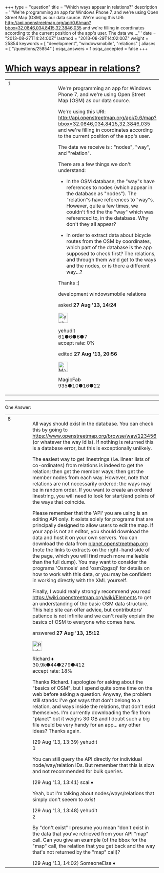+++
type = "question"
title = "Which ways appear in relations?"
description = '''We&#x27;re programming an app for Windows Phone 7, and we&#x27;re using Open Street Map (OSM) as our data source. We&#x27;re using this URI: http://api.openstreetmap.org/api/0.6/map?bbox=32.0846,034.8415,32.3846,035  and we&#x27;re filling in coordinates according to the current position of the app&#x27;s user. The data we ...'''
date = "2013-08-27T14:24:00Z"
lastmod = "2013-08-29T14:02:00Z"
weight = 25854
keywords = [ "development", "windowsmobile", "relations" ]
aliases = [ "/questions/25854" ]
osqa_answers = 1
osqa_accepted = false
+++

<div class="headNormal">

# [Which ways appear in relations?](/questions/25854/which-ways-appear-in-relations)

</div>

<div id="main-body">

<div id="askform">

<table id="question-table" style="width:100%;">
<colgroup>
<col style="width: 50%" />
<col style="width: 50%" />
</colgroup>
<tbody>
<tr>
<td style="width: 30px; vertical-align: top"><div class="vote-buttons">
<span id="post-25854-upvote" class="ajax-command post-vote up" rel="nofollow" title="I like this post (click again to cancel)"> </span>
<div id="post-25854-score" class="post-score" title="current number of votes">
1
</div>
<span id="post-25854-downvote" class="ajax-command post-vote down" rel="nofollow" title="I dont like this post (click again to cancel)"> </span> <span id="favorite-mark" class="ajax-command favorite-mark" rel="nofollow" title="mark/unmark this question as favorite (click again to cancel)"> </span>
<div id="favorite-count" class="favorite-count">
&#10;</div>
</div></td>
<td><div id="item-right">
<div class="question-body">
<p>We're programming an app for Windows Phone 7, and we're using Open Street Map (OSM) as our data source.</p>
<p>We're using this URI: <a href="http://api.openstreetmap.org/api/0.6/map?bbox=32.0846,034.8415,32.3846,035">http://api.openstreetmap.org/api/0.6/map?bbox=32.0846,034.8415,32.3846,035</a> and we're filling in coordinates according to the current position of the app's user.</p>
<p>The data we receive is : "nodes", "way", and "relation".</p>
<p>There are a few things we don't understand:</p>
<ul>
<li><p>In the OSM database, the "way"s have references to nodes (which appear in the database as "nodes"). The "relation"s have references to "way"s. However, quite a few times, we couldn't find the the "way" which was referenced to, in the database. Why don't they all appear?</p></li>
<li><p>In order to extract data about bicycle routes from the OSM by coordinates, which part of the database is the app supposed to check first? The relations, and through them we'd get to the ways and the nodes, or is there a different way...?</p></li>
</ul>
<p>Thanks :)</p>
</div>
<div id="question-tags" class="tags-container tags">
<span class="post-tag tag-link-development" rel="tag" title="see questions tagged &#39;development&#39;">development</span> <span class="post-tag tag-link-windowsmobile" rel="tag" title="see questions tagged &#39;windowsmobile&#39;">windowsmobile</span> <span class="post-tag tag-link-relations" rel="tag" title="see questions tagged &#39;relations&#39;">relations</span>
</div>
<div id="question-controls" class="post-controls">
&#10;</div>
<div class="post-update-info-container">
<div class="post-update-info post-update-info-user">
<p>asked <strong>27 Aug '13, 14:24</strong></p>
<img src="https://secure.gravatar.com/avatar/6c46c949a16eb63b46f46a16b1a61f46?s=32&amp;d=identicon&amp;r=g" class="gravatar" width="32" height="32" alt="yehudit&#39;s gravatar image" />
<p><span>yehudit</span><br />
<span class="score" title="61 reputation points">61</span><span title="6 badges"><span class="badge1">●</span><span class="badgecount">6</span></span><span title="6 badges"><span class="silver">●</span><span class="badgecount">6</span></span><span title="7 badges"><span class="bronze">●</span><span class="badgecount">7</span></span><br />
<span class="accept_rate" title="Rate of the user&#39;s accepted answers">accept rate:</span> <span title="yehudit has no accepted answers">0%</span></p>
</div>
<div class="post-update-info post-update-info-edited">
<p><span> edited <strong>27 Aug '13, 20:56</strong> </span></p>
<img src="https://secure.gravatar.com/avatar/0c12497903c6f3b2dd9f4d87deb127de?s=32&amp;d=identicon&amp;r=g" class="gravatar" width="32" height="32" alt="MagicFab&#39;s gravatar image" />
<p><span>MagicFab</span><br />
<span class="score" title="935 reputation points">935</span><span title="10 badges"><span class="badge1">●</span><span class="badgecount">10</span></span><span title="16 badges"><span class="silver">●</span><span class="badgecount">16</span></span><span title="22 badges"><span class="bronze">●</span><span class="badgecount">22</span></span></p>
</div>
</div>
<div id="comments-container-25854" class="comments-container">
&#10;</div>
<div id="comment-tools-25854" class="comment-tools">
&#10;</div>
<div class="clear">
&#10;</div>
<div id="comment-25854-form-container" class="comment-form-container">
&#10;</div>
<div class="clear">
&#10;</div>
</div></td>
</tr>
</tbody>
</table>

------------------------------------------------------------------------

<div class="tabBar">

<span id="sort-top"></span>

<div class="headQuestions">

One Answer:

</div>

</div>

<span id="25858"></span>

<div id="answer-container-25858" class="answer">

<table style="width:100%;">
<colgroup>
<col style="width: 50%" />
<col style="width: 50%" />
</colgroup>
<tbody>
<tr>
<td style="width: 30px; vertical-align: top"><div class="vote-buttons">
<span id="post-25858-upvote" class="ajax-command post-vote up" rel="nofollow" title="I like this post (click again to cancel)"> </span>
<div id="post-25858-score" class="post-score" title="current number of votes">
6
</div>
<span id="post-25858-downvote" class="ajax-command post-vote down" rel="nofollow" title="I dont like this post (click again to cancel)"> </span>
</div></td>
<td><div class="item-right">
<div class="answer-body">
<p>All ways should exist in the database. You can check this by going to <a href="https://www.openstreetmap.org/browse/way/123456">https://www.openstreetmap.org/browse/way/123456</a> (or whatever the way id is). If nothing is returned this is a database error, but this is exceptionally unlikely.</p>
<p>The easiest way to get linestrings (i.e. linear lists of co-ordinates) from relations is indeed to get the relation; then get the member ways; then get the member nodes from each way. However, note that relations are not necessarily ordered: the ways may be in random order. If you want to create an ordered linestring, you will need to look for start/end points of the ways that coincide.</p>
<p>Please remember that the 'API' you are using is an editing API only. It exists solely for programs that are principally designed to allow users to edit the map. If your app is not an editor, you should download the data and host it on your own servers. You can download the data from <a href="http://planet.osm.org/">planet.openstreetmap.org</a> (note the links to extracts on the right-hand side of the page, which you will find much more malleable than the full dump). You may want to consider the programs 'Osmosis' and 'osm2pgsql' for details on how to work with this data, or you may be confident in working directly with the XML yourself.</p>
<p>Finally, I would really strongly recommend you read <a href="https://wiki.openstreetmap.org/wiki/Elements">https://wiki.openstreetmap.org/wiki/Elements</a> to get an understanding of the basic OSM data structure. This help site can offer advice, but contributors' patience is not infinite and we can't really explain the basics of OSM to everyone who comes here.</p>
</div>
<div class="answer-controls post-controls">
&#10;</div>
<div class="post-update-info-container">
<div class="post-update-info post-update-info-user">
<p>answered <strong>27 Aug '13, 15:12</strong></p>
<img src="https://secure.gravatar.com/avatar/08324717c25d6067fa4ff23ef37d455f?s=32&amp;d=identicon&amp;r=g" class="gravatar" width="32" height="32" alt="Richard&#39;s gravatar image" />
<p><span>Richard ♦</span><br />
<span class="score" title="30902 reputation points"><span>30.9k</span></span><span title="44 badges"><span class="badge1">●</span><span class="badgecount">44</span></span><span title="279 badges"><span class="silver">●</span><span class="badgecount">279</span></span><span title="412 badges"><span class="bronze">●</span><span class="badgecount">412</span></span><br />
<span class="accept_rate" title="Rate of the user&#39;s accepted answers">accept rate:</span> <span title="Richard has 98 accepted answers">18%</span></p>
</div>
</div>
<div id="comments-container-25858" class="comments-container">
<span id="25924"></span>
<div id="comment-25924" class="comment">
<div id="post-25924-score" class="comment-score">
&#10;</div>
<div class="comment-text">
<p>Thanks Richard. I apologize for asking about the "basics of OSM", but I spend quite some time on the web before asking a question. Anyway, the problem still stands: I've got ways that don't belong to a relation, and ways inside the relations, that don't exist themselves. I'm currently downloading the file from "planet" but it weighs 30 GB and I doubt such a big file would be very handy for an app... any other ideas? Thanks again.</p>
</div>
<div id="comment-25924-info" class="comment-info">
<span class="comment-age">(29 Aug '13, 13:39)</span> <span class="comment-user userinfo">yehudit</span>
</div>
</div>
<span id="25925"></span>
<div id="comment-25925" class="comment">
<div id="post-25925-score" class="comment-score">
1
</div>
<div class="comment-text">
<p>You can still query the API directly for individual node/way/relation IDs. But remember that this is slow and not recommended for bulk queries.</p>
</div>
<div id="comment-25925-info" class="comment-info">
<span class="comment-age">(29 Aug '13, 13:41)</span> <span class="comment-user userinfo">scai ♦</span>
</div>
</div>
<span id="25929"></span>
<div id="comment-25929" class="comment">
<div id="post-25929-score" class="comment-score">
&#10;</div>
<div class="comment-text">
<p>Yeah, but I'm talking about nodes/ways/relations that simply don't seeem to <em>exist</em></p>
</div>
<div id="comment-25929-info" class="comment-info">
<span class="comment-age">(29 Aug '13, 13:48)</span> <span class="comment-user userinfo">yehudit</span>
</div>
</div>
<span id="25931"></span>
<div id="comment-25931" class="comment">
<div id="post-25931-score" class="comment-score">
2
</div>
<div class="comment-text">
<p>By "don't exist" I presume you mean "don't exist in the data that you've retrieved from your API "map" call. Can you give an example (of the bbox for the "map" call, the relation that you get back and the way that's not returned by the "map" call)?</p>
</div>
<div id="comment-25931-info" class="comment-info">
<span class="comment-age">(29 Aug '13, 14:02)</span> <span class="comment-user userinfo">SomeoneElse ♦</span>
</div>
</div>
</div>
<div id="comment-tools-25858" class="comment-tools">
&#10;</div>
<div class="clear">
&#10;</div>
<div id="comment-25858-form-container" class="comment-form-container">
&#10;</div>
<div class="clear">
&#10;</div>
</div></td>
</tr>
</tbody>
</table>

</div>

<div class="paginator-container-left">

</div>

</div>

</div>

